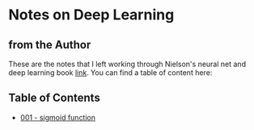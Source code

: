 # Notes on Deep Learning

## from the Author

These are the notes that I left working through Nielson's neural net and deep learning book [link](https://neuralnetworksanddeeplearning.com). You can find a table of content here:

## Table of Contents

- [001 - sigmoid function](001%20-%20sigmoid%20function.ipynb)